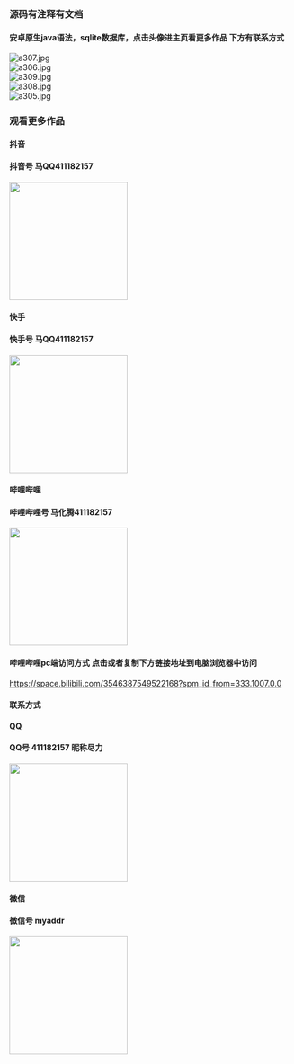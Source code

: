 ### 源码有注释有文档

#### 安卓原生java语法，sqlite数据库，点击头像进主页看更多作品 下方有联系方式
 <img src='https://img.alicdn.com/imgextra/i2/1658540494/O1CN01W6wK4a1FWIaC0NbPw_!!1658540494.jpg' alt='a307.jpg' /></br> 
 <img src='https://img.alicdn.com/imgextra/i2/1658540494/O1CN01D5jmIx1FWIaEVNuKk_!!1658540494.jpg' alt='a306.jpg' /></br> 
 <img src='https://img.alicdn.com/imgextra/i4/1658540494/O1CN01qDNeuJ1FWIa48qnfm_!!1658540494.jpg' alt='a309.jpg' /></br> 
 <img src='https://img.alicdn.com/imgextra/i1/1658540494/O1CN01CYrvzW1FWIaC19CBk_!!1658540494.jpg' alt='a308.jpg' /></br> 
 <img src='https://img.alicdn.com/imgextra/i4/1658540494/O1CN01Sl0g1w1FWIaClk8W0_!!1658540494.jpg' alt='a305.jpg' /></br>
### 观看更多作品

#### 抖音
#### 抖音号  马QQ411182157
<img src="https://gitee.com/QQ411182157/mingpian/raw/master/douyin.png" width="210px">

#### 快手
#### 快手号  马QQ411182157

<img src="https://gitee.com/QQ411182157/mingpian/raw/master/kuaishou.jpg" width="210px">

#### 哔哩哔哩
#### 哔哩哔哩号  马化腾411182157

<img src="https://gitee.com/QQ411182157/mingpian/raw/master/bili.png" width="210px">

#### 哔哩哔哩pc端访问方式 点击或者复制下方链接地址到电脑浏览器中访问

https://space.bilibili.com/3546387549522168?spm_id_from=333.1007.0.0


#### 联系方式
#### QQ
#### QQ号 411182157 昵称尽力

<img src="https://gitee.com/QQ411182157/mingpian/raw/master/qq.jpg" width="210px">

#### 微信
#### 微信号 myaddr

<img src="https://gitee.com/QQ411182157/mingpian/raw/master/weixin.png" width="210px">
